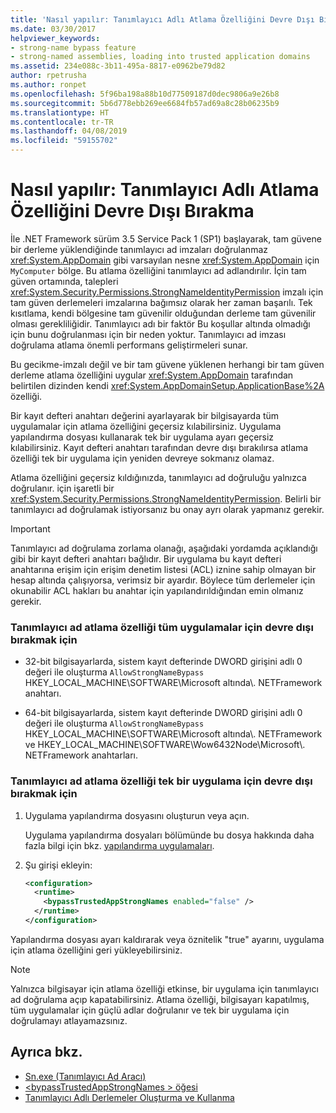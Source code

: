 ```yaml
---
title: 'Nasıl yapılır: Tanımlayıcı Adlı Atlama Özelliğini Devre Dışı Bırakma'
ms.date: 03/30/2017
helpviewer_keywords:
- strong-name bypass feature
- strong-named assemblies, loading into trusted application domains
ms.assetid: 234e088c-3b11-495a-8817-e0962be79d82
author: rpetrusha
ms.author: ronpet
ms.openlocfilehash: 5f96ba198a88b10d77509187d0dec9806a9e26b8
ms.sourcegitcommit: 5b6d778ebb269ee6684fb57ad69a8c28b06235b9
ms.translationtype: HT
ms.contentlocale: tr-TR
ms.lasthandoff: 04/08/2019
ms.locfileid: "59155702"
---
```

# <a name="how-to-disable-the-strong-name-bypass-feature"></a>Nasıl yapılır: Tanımlayıcı Adlı Atlama Özelliğini Devre Dışı Bırakma
İle .NET Framework sürüm 3.5 Service Pack 1 (SP1) başlayarak, tam güvene bir derleme yüklendiğinde tanımlayıcı ad imzaları doğrulanmaz <xref:System.AppDomain> gibi varsayılan nesne <xref:System.AppDomain> için `MyComputer` bölge. Bu atlama özelliğini tanımlayıcı ad adlandırılır. İçin tam güven ortamında, talepleri <xref:System.Security.Permissions.StrongNameIdentityPermission> imzalı için tam güven derlemeleri imzalarına bağımsız olarak her zaman başarılı. Tek kısıtlama, kendi bölgesine tam güvenilir olduğundan derleme tam güvenilir olması gerekliliğidir. Tanımlayıcı adı bir faktör Bu koşullar altında olmadığı için bunu doğrulanması için bir neden yoktur. Tanımlayıcı ad imzası doğrulama atlama önemli performans geliştirmeleri sunar.  
  
 Bu gecikme-imzalı değil ve bir tam güvene yüklenen herhangi bir tam güven derleme atlama özelliğini uygular <xref:System.AppDomain> tarafından belirtilen dizinden kendi <xref:System.AppDomainSetup.ApplicationBase%2A> özelliği.  
  
 Bir kayıt defteri anahtarı değerini ayarlayarak bir bilgisayarda tüm uygulamalar için atlama özelliğini geçersiz kılabilirsiniz. Uygulama yapılandırma dosyası kullanarak tek bir uygulama ayarı geçersiz kılabilirsiniz. Kayıt defteri anahtarı tarafından devre dışı bırakılırsa atlama özelliği tek bir uygulama için yeniden devreye sokmanız olamaz.  
  
 Atlama özelliğini geçersiz kıldığınızda, tanımlayıcı ad doğruluğu yalnızca doğrulanır. için işaretli bir <xref:System.Security.Permissions.StrongNameIdentityPermission>. Belirli bir tanımlayıcı ad doğrulamak istiyorsanız bu onay ayrı olarak yapmanız gerekir.  
  
> [!IMPORTANT]
>  Tanımlayıcı ad doğrulama zorlama olanağı, aşağıdaki yordamda açıklandığı gibi bir kayıt defteri anahtarı bağlıdır. Bir uygulama bu kayıt defteri anahtarına erişim için erişim denetim listesi (ACL) iznine sahip olmayan bir hesap altında çalışıyorsa, verimsiz bir ayardır. Böylece tüm derlemeler için okunabilir ACL hakları bu anahtar için yapılandırıldığından emin olmanız gerekir.  
  
### <a name="to-disable-the-strong-name-bypass-feature-for-all-applications"></a>Tanımlayıcı ad atlama özelliği tüm uygulamalar için devre dışı bırakmak için  
  
-   32-bit bilgisayarlarda, sistem kayıt defterinde DWORD girişini adlı 0 değeri ile oluşturma `AllowStrongNameBypass` HKEY_LOCAL_MACHINE\SOFTWARE\Microsoft altında\\. NETFramework anahtarı.  
  
-   64-bit bilgisayarlarda, sistem kayıt defterinde DWORD girişini adlı 0 değeri ile oluşturma `AllowStrongNameBypass` HKEY_LOCAL_MACHINE\SOFTWARE\Microsoft altında\\. NETFramework ve HKEY_LOCAL_MACHINE\SOFTWARE\Wow6432Node\Microsoft\\. NETFramework anahtarları.  
  
### <a name="to-disable-the-strong-name-bypass-feature-for-a-single-application"></a>Tanımlayıcı ad atlama özelliği tek bir uygulama için devre dışı bırakmak için  
  
1.  Uygulama yapılandırma dosyasını oluşturun veya açın.  
  
     Uygulama yapılandırma dosyaları bölümünde bu dosya hakkında daha fazla bilgi için bkz. [yapılandırma uygulamaları](../../../docs/framework/configure-apps/index.md).  
  
2.  Şu girişi ekleyin:  
  
    ```xml  
    <configuration>  
      <runtime>  
        <bypassTrustedAppStrongNames enabled="false" />  
      </runtime>  
    </configuration>  
    ```  
  
 Yapılandırma dosyası ayarı kaldırarak veya öznitelik "true" ayarını, uygulama için atlama özelliğini geri yükleyebilirsiniz.  
  
> [!NOTE]
>  Yalnızca bilgisayar için atlama özelliği etkinse, bir uygulama için tanımlayıcı ad doğrulama açıp kapatabilirsiniz. Atlama özelliği, bilgisayarı kapatılmış, tüm uygulamalar için güçlü adlar doğrulanır ve tek bir uygulama için doğrulamayı atlayamazsınız.  
  
## <a name="see-also"></a>Ayrıca bkz.

- [Sn.exe (Tanımlayıcı Ad Aracı)](../../../docs/framework/tools/sn-exe-strong-name-tool.md)
- [\<bypassTrustedAppStrongNames > öğesi](../../../docs/framework/configure-apps/file-schema/runtime/bypasstrustedappstrongnames-element.md)
- [Tanımlayıcı Adlı Derlemeler Oluşturma ve Kullanma](../../../docs/framework/app-domains/create-and-use-strong-named-assemblies.md)
